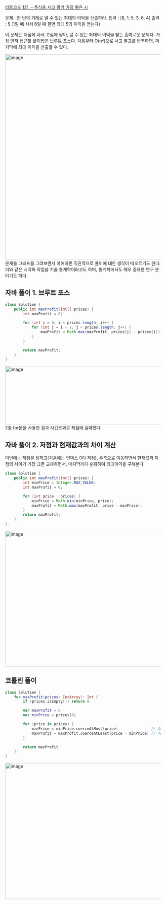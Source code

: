 [리트코드 121. - 주식을 사고 팔기 가장 좋은 시](https://leetcode.com/problems/best-time-to-buy-and-sell-stock/)

문제 : 한 번의 거래로 낼 수 있는 최대의 이익을 산출하라.
입력 : [8, 1, 5, 3, 6, 4]
출력 : 5 (1일 때 사서 6일 때 팔면 최대 5의 이익을 얻는다)

이 문제는 저점에 사서 고점에 팔아, 낼 수 있는 최대의 이익을 찾는 흥미로운 문제다.
가장 먼저 접근할 풀이법은 브루트 포스다. 처음부터 O(n²)으로 사고 팔고를 반복하면,
마지막에 최대 이익을 산출할 수 있다.

<img width="1045" height="663" alt="image" src="https://github.com/user-attachments/assets/3201ee1b-b10c-427c-bf5b-6a33c9b0145d" />
문제를 그래프를 그려보면서 이해하면 직관적으로 풀이에 대한 생각이 떠오르기도 한다.
이와 같은 시각화 작업을 기술 통계학이라고도 하며, 통계학에서도 매우 중요한 연구 분야기도 하다.


## 자바 풀이 1. 브루트 포스

```java
class Solution {
    public int maxProfit(int[] prices) {
        int maxProfit = 0;

        for (int i = 0; i < prices.length; i++) {
            for (int j = i + 1; j < prices.length; j++) {
                maxProfit = Math.max(maxProfit, prices[j] - prices[i]);
            }
        }

        return maxProfit;
    }
}
```

<img width="695" height="188" alt="image" src="https://github.com/user-attachments/assets/5dbaf3fa-f681-4466-ba8d-f79f9c00a3fc" />
2중 for문을 사용한 결과 시간초과로 채점에 실패했다.

## 자바 풀이 2. 저점과 현재값과의 차이 계산
이번에는 저점을 정하고(처음에는 인덱스 0이 저점), 우측으로 이동하면서 현재값과 저점의 차이가 가장 크면 교체하면서, 마지막까지 순회하여 최대이익을 구해본다

```java
class Solution {
    public int maxProfit(int[] prices) {
        int minPrice = Integer.MAX_VALUE;
        int maxProfit = 0;

        for (int price : prices) {
            minPrice = Math.min(minPrice, price);
            maxProfit = Math.max(maxProfit, price - minPrice);
        }
        return maxProfit;
    }
}
```
<img width="681" height="437" alt="image" src="https://github.com/user-attachments/assets/4e5ca2cc-8f12-4f36-a142-c8089f0e5611" />

## 코틀린 풀이 
```kotlin
class Solution {
    fun maxProfit(prices: IntArray): Int {
        if (prices.isEmpty()) return 0

        var maxProfit = 0
        var minPrice = prices[0]

        for (price in prices) {
            minPrice = minPrice.coerceAtMost(price)               // 최소값 갱신
            maxProfit = maxProfit.coerceAtLeast(price - minPrice) // 최대 이익 갱신
        }

        return maxProfit
    }
}
```

<img width="682" height="439" alt="image" src="https://github.com/user-attachments/assets/fc926e55-3949-4cf5-83e8-d5c707145c67" />

